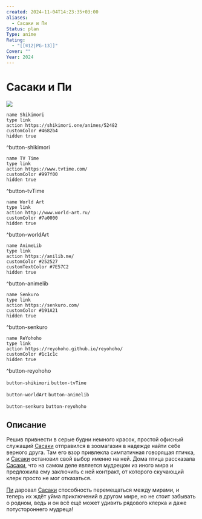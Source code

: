 ```yaml
---
created: 2024-11-04T14:23:35+03:00
aliases:
  - Сасаки и Пи
Status: plan
Type: anime
Rating:
  - "[[®️12|PG-13]]"
Cover: ""
Year: 2024
---
```


# Сасаки и Пи

![](https://nyaa.shikimori.one/uploads/poster/animes/52482/57350834dd4132c3d576728efc32b101.jpeg)

```button
name Shikimori
type link
action https://shikimori.one/animes/52482
customColor #4682b4
hidden true
```
^button-shikimori

```button
name TV Time
type link
action https://www.tvtime.com/
customColor #997f00
hidden true
```
^button-tvTime

```button
name World Art
type link
action http://www.world-art.ru/
customColor #7a0000
hidden true
```
^button-worldArt

```button
name AnimeLib
type link
action https://anilib.me/
customColor #252527
customTextColor #7E57C2
hidden true
```
^button-animelib

```button
name Senkuro
type link
action https://senkuro.com/
customColor #191A21
hidden true
```
^button-senkuro

```button
name ReYohoho
type link
action https://reyohoho.github.io/reyohoho/
customColor #1c1c1c
hidden true
```
^button-reyohoho

`button-shikimori` `button-tvTime`

`button-worldArt` `button-animelib`

`button-senkuro` `button-reyohoho`

## Описание

Решив привнести в серые будни немного красок, простой офисный служащий [Сасаки](https://shikimori.one/characters/214588-sasaki) отправился в зоомагазин в надежде найти себе верного друга. Там его взор привлекла симпатичная говорящая птичка, и [Сасаки](https://shikimori.one/characters/214588-sasaki) остановил свой выбор именно на ней. Дома птица рассказала [Сасаки](https://shikimori.one/characters/214588-sasaki), что на самом деле является мудрецом из иного мира и предложила ему заключить с ней контракт, от которого скучающий клерк просто не мог отказаться. 

[Пи](https://shikimori.one/characters/214589-pii-chan) даровал [Сасаки](https://shikimori.one/characters/214588-sasaki) способность перемещаться между мирами, и теперь их ждёт уйма приключений в другом мире, но не стоит забывать о родном, ведь и он всё ещё может удивить рядового клерка и даже потустороннего мудреца!
